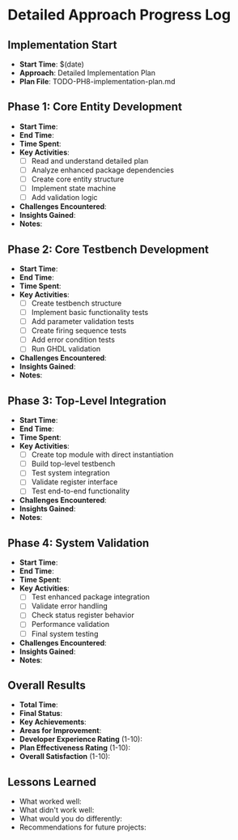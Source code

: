 # Detailed Approach Progress Log

## Implementation Start
- **Start Time**: $(date)
- **Approach**: Detailed Implementation Plan
- **Plan File**: TODO-PH8-implementation-plan.md

## Phase 1: Core Entity Development
- **Start Time**: 
- **End Time**: 
- **Time Spent**: 
- **Key Activities**:
  - [ ] Read and understand detailed plan
  - [ ] Analyze enhanced package dependencies
  - [ ] Create core entity structure
  - [ ] Implement state machine
  - [ ] Add validation logic
- **Challenges Encountered**:
- **Insights Gained**:
- **Notes**:

## Phase 2: Core Testbench Development
- **Start Time**: 
- **End Time**: 
- **Time Spent**: 
- **Key Activities**:
  - [ ] Create testbench structure
  - [ ] Implement basic functionality tests
  - [ ] Add parameter validation tests
  - [ ] Create firing sequence tests
  - [ ] Add error condition tests
  - [ ] Run GHDL validation
- **Challenges Encountered**:
- **Insights Gained**:
- **Notes**:

## Phase 3: Top-Level Integration
- **Start Time**: 
- **End Time**: 
- **Time Spent**: 
- **Key Activities**:
  - [ ] Create top module with direct instantiation
  - [ ] Build top-level testbench
  - [ ] Test system integration
  - [ ] Validate register interface
  - [ ] Test end-to-end functionality
- **Challenges Encountered**:
- **Insights Gained**:
- **Notes**:

## Phase 4: System Validation
- **Start Time**: 
- **End Time**: 
- **Time Spent**: 
- **Key Activities**:
  - [ ] Test enhanced package integration
  - [ ] Validate error handling
  - [ ] Check status register behavior
  - [ ] Performance validation
  - [ ] Final system testing
- **Challenges Encountered**:
- **Insights Gained**:
- **Notes**:

## Overall Results
- **Total Time**: 
- **Final Status**: 
- **Key Achievements**:
- **Areas for Improvement**:
- **Developer Experience Rating** (1-10):
- **Plan Effectiveness Rating** (1-10):
- **Overall Satisfaction** (1-10):

## Lessons Learned
- What worked well:
- What didn't work well:
- What would you do differently:
- Recommendations for future projects:
